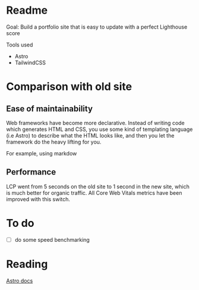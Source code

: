 # Readme

Goal: Build a portfolio site that is easy to update with a perfect Lighthouse score

Tools used

- Astro
- TailwindCSS

# Comparison with old site

## Ease of maintainability

Web frameworks have become more declarative. Instead of writing code which generates HTML and CSS, you use some kind
of templating language (i.e Astro) to describe what the HTML looks like, and then you let the framework do the heavy lifting for you. 

For example, using markdow

## Performance

LCP went from 5 seconds on the old site to 1 second in the new site, which is much better for organic traffic. All Core Web Vitals metrics have been improved with this switch. 


# To do
 
- [ ] do some speed benchmarking

# Reading

[Astro docs](https://docs.astro.build/en/getting-started/)
